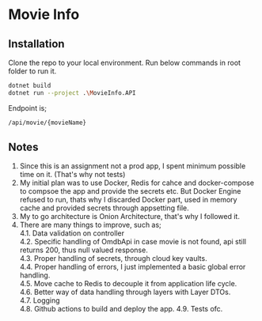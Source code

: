 # Movie Info

## Installation

Clone the repo to your local environment.
Run below commands in root folder to run it.

```bash
dotnet build
dotnet run --project .\MovieInfo.API
```
Endpoint is;

```bash
/api/movie/{movieName}
```

## Notes
1. Since this is an assignment not a prod app, I spent minimum possible time on it. (That's why not tests)
2. My initial plan was to use Docker, Redis for cahce and docker-compose to compsoe the app and provide the secrets etc. But Docker Engine refused to run, thats why I discarded Docker part, used in memory cache and provided secrets through appsetting file.
3. My to go architecture is Onion Architecture, that's why I followed it.
4. There are many things to improve, such as; \
4.1. Data validation on controller \
4.2. Specific handling of OmdbApi in case movie is not found, api still returns 200, thus null valued response. \
4.3. Proper handling of secrets, through cloud key vaults. \
4.4. Proper handling of errors, I just implemented a basic global error handling. \
4.5. Move cache to Redis to decouple it from application life cycle. \
4.6. Better way of data handling through layers with Layer DTOs. \
4.7. Logging \
4.8. Github actions to build and deploy the app.
4.9. Tests ofc.
